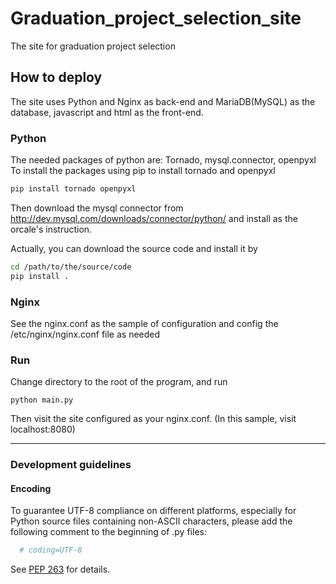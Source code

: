 # Graduation_project_selection_site
The site for graduation project selection

## How to deploy

The site uses Python and Nginx as back-end and MariaDB(MySQL) as the database, javascript and html as the front-end.

### Python

The needed packages of python are: Tornado, mysql.connector, openpyxl
To install the packages using pip to install tornado and openpyxl
```python
pip install tornado openpyxl
```
Then download the mysql connector from http://dev.mysql.com/downloads/connector/python/ and install as the orcale's instruction.

Actually, you can download the source code and install it by

```bash
cd /path/to/the/source/code
pip install .
```

### Nginx

See the nginx.conf as the sample of configuration and config the /etc/nginx/nginx.conf file as needed

### Run

Change directory to the root of the program, and run
```
python main.py
```
Then visit the site configured as your nginx.conf. (In this sample, visit localhost:8080)

***

### Development guidelines

#### Encoding

To guarantee UTF-8 compliance on different platforms, especially for Python source files containing non-ASCII characters, please add the following comment to the beginning of .py files:

```python
  # coding=UTF-8
```

See [PEP 263](https://www.python.org/dev/peps/pep-0263/) for details.
